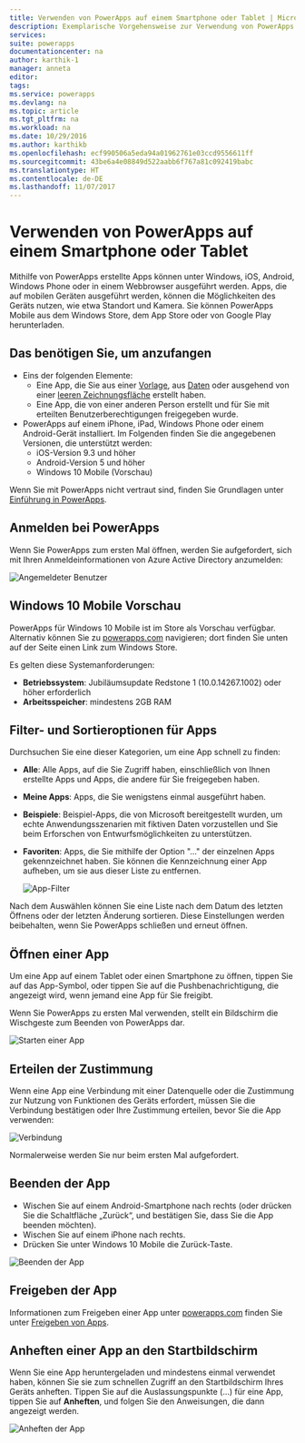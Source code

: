 ```yaml
---
title: Verwenden von PowerApps auf einem Smartphone oder Tablet | Microsoft-Dokumentation
description: Exemplarische Vorgehensweise zur Verwendung von PowerApps auf einem Smartphone oder Tablet
services: 
suite: powerapps
documentationcenter: na
author: karthik-1
manager: anneta
editor: 
tags: 
ms.service: powerapps
ms.devlang: na
ms.topic: article
ms.tgt_pltfrm: na
ms.workload: na
ms.date: 10/29/2016
ms.author: karthikb
ms.openlocfilehash: ecf990506a5eda94a01962761e03ccd9556611ff
ms.sourcegitcommit: 43be6a4e08849d522aabb6f767a81c092419babc
ms.translationtype: HT
ms.contentlocale: de-DE
ms.lasthandoff: 11/07/2017
---
```

# <a name="use-powerapps-on-a-phone-or-a-tablet"></a>Verwenden von PowerApps auf einem Smartphone oder Tablet
Mithilfe von PowerApps erstellte Apps können unter Windows, iOS, Android, Windows Phone oder in einem Webbrowser ausgeführt werden. Apps, die auf mobilen Geräten ausgeführt werden, können die Möglichkeiten des Geräts nutzen, wie etwa Standort und Kamera. Sie können PowerApps Mobile aus dem Windows Store, dem App Store oder von Google Play herunterladen.

## <a name="what-you-need-to-get-started"></a>Das benötigen Sie, um anzufangen
* Eins der folgenden Elemente:
  * Eine App, die Sie aus einer [Vorlage](get-started-test-drive.md), aus [Daten](get-started-create-from-data.md) oder ausgehend von einer [leeren Zeichnungsfläche](get-started-create-from-blank.md) erstellt haben.
  * Eine App, die von einer anderen Person erstellt und für Sie mit erteilten Benutzerberechtigungen freigegeben wurde.
* PowerApps auf einem iPhone, iPad, Windows Phone oder einem Android-Gerät installiert. Im Folgenden finden Sie die angegebenen Versionen, die unterstützt werden:  
  * iOS-Version 9.3 und höher
  * Android-Version 5 und höher
  * Windows 10 Mobile (Vorschau)

Wenn Sie mit PowerApps nicht vertraut sind, finden Sie Grundlagen unter [Einführung in PowerApps](getting-started.md).

## <a name="sign-in-to-powerapps"></a>Anmelden bei PowerApps
Wenn Sie PowerApps zum ersten Mal öffnen, werden Sie aufgefordert, sich mit Ihren Anmeldeinformationen von Azure Active Directory anzumelden:  

![Angemeldeter Benutzer](./media/run-app-client/run-client-login.png)

## <a name="windows-10-mobile-preview"></a>Windows 10 Mobile Vorschau
PowerApps für Windows 10 Mobile ist im Store als Vorschau verfügbar. Alternativ können Sie zu [powerapps.com](https://powerapps.microsoft.com/) navigieren; dort finden Sie unten auf der Seite einen Link zum Windows Store.

Es gelten diese Systemanforderungen:

* **Betriebssystem**: Jubiläumsupdate Redstone 1 (10.0.14267.1002) oder höher erforderlich
* **Arbeitsspeicher**: mindestens 2GB RAM

## <a name="app-filters-and-sorting-options"></a>Filter- und Sortieroptionen für Apps
Durchsuchen Sie eine dieser Kategorien, um eine App schnell zu finden:

* **Alle**: Alle Apps, auf die Sie Zugriff haben, einschließlich von Ihnen erstellte Apps und Apps, die andere für Sie freigegeben haben.
* **Meine Apps**: Apps, die Sie wenigstens einmal ausgeführt haben.
* **Beispiele**: Beispiel-Apps, die von Microsoft bereitgestellt wurden, um echte Anwendungsszenarien mit fiktiven Daten vorzustellen und Sie beim Erforschen von Entwurfsmöglichkeiten zu unterstützen.
* **Favoriten**: Apps, die Sie mithilfe der Option "…" der einzelnen Apps gekennzeichnet haben. Sie können die Kennzeichnung einer App aufheben, um sie aus dieser Liste zu entfernen.
  
    ![App-Filter](./media/run-app-client/run-client-applist.png)

Nach dem Auswählen können Sie eine Liste nach dem Datum des letzten Öffnens oder der letzten Änderung sortieren. Diese Einstellungen werden beibehalten, wenn Sie PowerApps schließen und erneut öffnen.  

## <a name="open-an-app"></a>Öffnen einer App
Um eine App auf einem Tablet oder einen Smartphone zu öffnen, tippen Sie auf das App-Symbol, oder tippen Sie auf die Pushbenachrichtigung, die angezeigt wird, wenn jemand eine App für Sie freigibt.

Wenn Sie PowerApps zu ersten Mal verwenden, stellt ein Bildschirm die Wischgeste zum Beenden von PowerApps dar.

![Starten einer App](./media/run-app-client/run-client-app.png)

## <a name="give-consent"></a>Erteilen der Zustimmung
Wenn eine App eine Verbindung mit einer Datenquelle oder die Zustimmung zur Nutzung von Funktionen des Geräts erfordert, müssen Sie die Verbindung bestätigen oder Ihre Zustimmung erteilen, bevor Sie die App verwenden:  

![Verbindung](./media/run-app-client/app-connection.png)

Normalerweise werden Sie nur beim ersten Mal aufgefordert.

## <a name="exit-the-app"></a>Beenden der App
* Wischen Sie auf einem Android-Smartphone nach rechts (oder drücken Sie die Schaltfläche „Zurück“, und bestätigen Sie, dass Sie die App beenden möchten).
* Wischen Sie auf einem iPhone nach rechts.
* Drücken Sie unter Windows 10 Mobile die Zurück-Taste.

![Beenden der App](./media/run-app-client/run-client-exit.png)

## <a name="share-the-app"></a>Freigeben der App
Informationen zum Freigeben einer App unter [powerapps.com](https://web.powerapps.com) finden Sie unter [Freigeben von Apps](share-app.md).

## <a name="pin-an-app-to-the-home-screen"></a>Anheften einer App an den Startbildschirm
Wenn Sie eine App heruntergeladen und mindestens einmal verwendet haben, können Sie sie zum schnellen Zugriff an den Startbildschirm Ihres Geräts anheften. Tippen Sie auf die Auslassungspunkte (...) für eine App, tippen Sie auf **Anheften**, und folgen Sie den Anweisungen, die dann angezeigt werden.

![Anheften der App](./media/run-app-client/run-client-pin.png)

